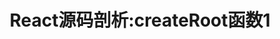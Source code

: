 ---
title: "React源码剖析:createRoot函数1"
category: Javascript
cover: http://lc-llaarrzl.cn-n1.lcfile.com/bme1tX1xM4b1fPij3Q7hDi9v0J04h5w3/99.png
---